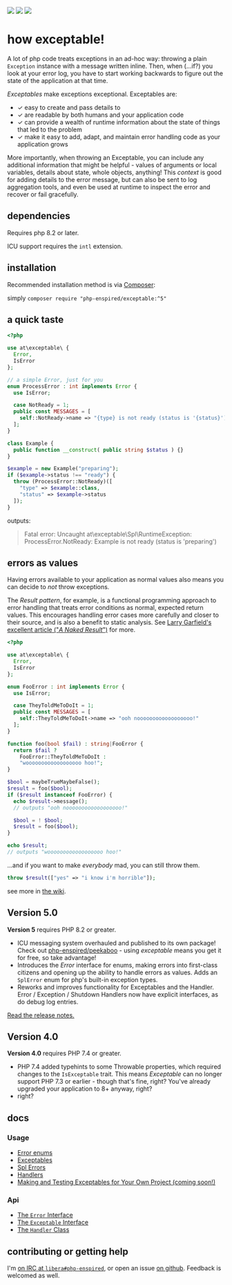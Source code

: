 ![](https://img.shields.io/github/release/php-enspired/exceptable.svg)  ![](https://img.shields.io/badge/PHP-8.2-blue.svg?colorB=8892BF)  ![](https://img.shields.io/badge/license-GPL_3.0_only-blue.svg)

how exceptable!
===============

A lot of php code treats exceptions in an ad-hoc way: throwing a plain `Exception` instance with a message written inline. Then, when (...if?) you look at your error log, you have to start working backwards to figure out the state of the application at that time.

_Exceptables_ make exceptions exceptional. Exceptables are:
- ✓ easy to create and pass details to
- ✓ are readable by both humans and your application code
- ✓ can provide a wealth of runtime information about the state of things that led to the problem
- ✓ make it easy to add, adapt, and maintain error handling code as your application grows

More importantly, when throwing an Exceptable, you can include any additional information that might be helpful - values of arguments or local variables, details about state, whole objects, anything! This _context_ is good for adding details to the error message, but can also be sent to log aggregation tools, and even be used at runtime to inspect the error and recover or fail gracefully.

dependencies
------------

Requires php 8.2 or later.

ICU support requires the `intl` extension.

installation
------------

Recommended installation method is via [Composer](https://getcomposer.org/):

simply `composer require "php-enspired/exceptable:^5"`

a quick taste
-------------
```php
<?php

use at\exceptable\ {
  Error,
  IsError
};

// a simple Error, just for you
enum ProcessError : int implements Error {
  use IsError;

  case NotReady = 1;
  public const MESSAGES = [
    self::NotReady->name => "{type} is not ready (status is '{status}')"
  ];
}

class Example {
  public function __construct( public string $status ) {}
}

$example = new Example("preparing");
if ($example->status !== "ready") {
  throw (ProcessError::NotReady)([
    "type" => $example::class,
    "status" => $example->status
  ]);
}
```
outputs:
> Fatal error: Uncaught at\exceptable\Spl\RuntimeException: ProcessError.NotReady: Example is not ready (status is 'preparing')

errors as values
----------------

Having errors available to your application as normal values also means you can decide to _not_ throw exceptions.

The _Result pattern_, for example, is a functional programming approach to error handling that treats error conditions as normal, expected return values. This encourages handling error cases more carefully and closer to their source, and is also a benefit to static analysis. See [Larry Garfield's excellent article ("_A Naked Result_")](https://peakd.com/hive-168588/@crell/much-ado-about-null#anakedresult) for more.

```php
<?php

use at\exceptable\ {
  Error,
  IsError
};

enum FooError : int implements Error {
  use IsError;

  case TheyToldMeToDoIt = 1;
  public const MESSAGES = [
    self::TheyToldMeToDoIt->name => "ooh noooooooooooooooooo!"
  ];
}

function foo(bool $fail) : string|FooError {
  return $fail ?
    FooError::TheyToldMeToDoIt :
    "woooooooooooooooooo hoo!";
}

$bool = maybeTrueMaybeFalse();
$result = foo($bool);
if ($result instanceof FooError) {
  echo $result->message();
  // outputs "ooh noooooooooooooooooo!"

  $bool = ! $bool;
  $result = foo($bool);
}

echo $result;
// outputs "woooooooooooooooooo hoo!"
```
...and if you want to make _everybody_ mad, you can still throw them.
```php
throw $result(["yes" => "i know i'm horrible"]);
```

see more in [the wiki](https://github.com/php-enspired/exceptable/wiki).

Version 5.0
-----------

**Version 5** requires PHP 8.2 or greater.
- ICU messaging system overhauled and published to its own package!
  Check out [php-enspired/peekaboo](https://packagist.org/packages/php-enspired/peekaboo) - using _exceptable_ means you get it for free, so take advantage!
- Introduces the _Error_ interface for enums, making errors into first-class citizens and opening up the ability to handle errors as values.
  Adds an `SplError` enum for php's built-in exception types.
- Reworks and improves functionality for Exceptables and the Handler.
  Error / Exception / Shutdown Handlers now have explicit interfaces, as do debug log entries.

[Read the release notes.](https://github.com/php-enspired/exceptable/wiki/new-in-5.0)

Version 4.0
-----------

**Version 4.0** requires PHP 7.4 or greater.
- PHP 7.4 added typehints to some Throwable properties, which required changes to the `IsExceptable` trait.
  This means _Exceptable_ can no longer support PHP 7.3 or earlier - though that's fine, right?
  You've already upgraded your application to 8+ anyway, right?
- right?

docs
----

### Usage
- [Error enums](https://github.com/php-enspired/exceptable/wiki/Usage:-Error-enums)
- [Exceptables](https://github.com/php-enspired/exceptable/wiki/Usage:-Exceptables)
- [Spl Errors](https://github.com/php-enspired/exceptable/wiki/Usage:-SPL-Errors)
- [Handlers](https://github.com/php-enspired/exceptable/wiki/Usage:-Handlers)
- [Making and Testing Exceptables for Your Own Project (coming soon!)](#)
### Api
- [The `Error` Interface](https://github.com/php-enspired/exceptable/wiki/API:-The-Error-Interface)
- [The `Exceptable` Interface](https://github.com/php-enspired/exceptable/wiki/API:-The-Exceptable-Interface)
- [The `Handler` Class](https://github.com/php-enspired/exceptable/wiki/API:-The-Handler-Class)

contributing or getting help
----------------------------

I'm [on IRC at `libera#php-enspired`](https://web.libera.chat#php-enspired), or open an issue [on github](https://github.com/php-enspired/exceptable/issues).  Feedback is welcomed as well.

